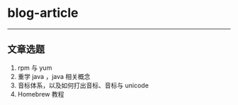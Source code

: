# blog-article

---

## 文章选题

1. rpm 与 yum
2. 重学 java ，java 相关概念
3. 音标体系，以及如何打出音标、音标与 unicode
4. Homebrew 教程
